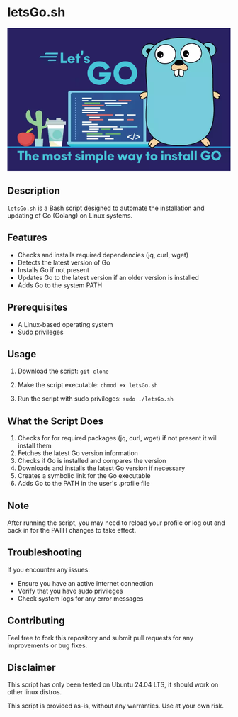 # letsGo.sh

![Logo](img/logo.png)


## Description

`letsGo.sh` is a Bash script designed to automate the installation and updating of Go (Golang) on Linux systems.

## Features

- Checks and installs required dependencies (jq, curl, wget)
- Detects the latest version of Go
- Installs Go if not present
- Updates Go to the latest version if an older version is installed
- Adds Go to the system PATH

## Prerequisites

- A Linux-based operating system
- Sudo privileges

## Usage

1. Download the script:
```git clone```

2. Make the script executable:
```chmod +x letsGo.sh```

3. Run the script with sudo privileges:
```sudo ./letsGo.sh```

## What the Script Does

1. Checks for for required packages (jq, curl, wget) if not present it will install them
2. Fetches the latest Go version information
3. Checks if Go is installed and compares the version
4. Downloads and installs the latest Go version if necessary
5. Creates a symbolic link for the Go executable
6. Adds Go to the PATH in the user's .profile file

## Note

After running the script, you may need to reload your profile or log out and back in for the PATH changes to take effect.

## Troubleshooting

If you encounter any issues:
- Ensure you have an active internet connection
- Verify that you have sudo privileges
- Check system logs for any error messages

## Contributing

Feel free to fork this repository and submit pull requests for any improvements or bug fixes.


## Disclaimer
This script has only been tested on Ubuntu 24.04 LTS, it should work on other linux distros.

This script is provided as-is, without any warranties. Use at your own risk.
